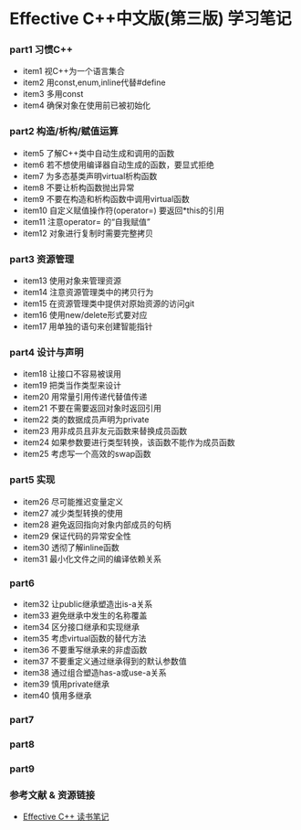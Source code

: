 # Effective C++中文版(第三版) 学习笔记

### part1 习惯C++
- item1 视C++为一个语言集合
- item2 用const,enum,inline代替#define
- item3 多用const
- item4 确保对象在使用前已被初始化

### part2 构造/析构/赋值运算
- item5 了解C++类中自动生成和调用的函数
- item6 若不想使用编译器自动生成的函数，要显式拒绝
- item7 为多态基类声明virtual析构函数
- item8 不要让析构函数抛出异常
- item9 不要在构造和析构函数中调用virtual函数
- item10 自定义赋值操作符(operator=) 要返回*this的引用
- item11 注意operator= 的“自我赋值”
- item12 对象进行复制时需要完整拷贝

### part3 资源管理
- item13 使用对象来管理资源
- item14 注意资源管理类中的拷贝行为
- item15 在资源管理类中提供对原始资源的访问git
- item16 使用new/delete形式要对应
- item17 用单独的语句来创建智能指针

### part4 设计与声明
- item18 让接口不容易被误用
- item19 把类当作类型来设计
- item20 用常量引用传递代替值传递
- item21 不要在需要返回对象时返回引用
- item22 类的数据成员声明为private
- item23 用非成员且非友元函数来替换成员函数
- item24 如果参数要进行类型转换，该函数不能作为成员函数
- item25 考虑写一个高效的swap函数

### part5 实现
- item26 尽可能推迟变量定义
- item27 减少类型转换的使用
- item28 避免返回指向对象内部成员的句柄
- item29 保证代码的异常安全性
- item30 透彻了解inline函数
- item31 最小化文件之间的编译依赖关系

### part6
- item32 让public继承塑造出is-a关系
- item33 避免继承中发生的名称覆盖
- item34 区分接口继承和实现继承
- item35 考虑virtual函数的替代方法
- item36 不要重写继承来的非虚函数
- item37 不要重定义通过继承得到的默认参数值
- item38 通过组合塑造has-a或use-a关系
- item39 慎用private继承
- item40 慎用多继承

### part7

### part8

### part9

### 参考文献 & 资源链接
- [Effective C++ 读书笔记](https://zhuanlan.zhihu.com/c_1104392405461315584)